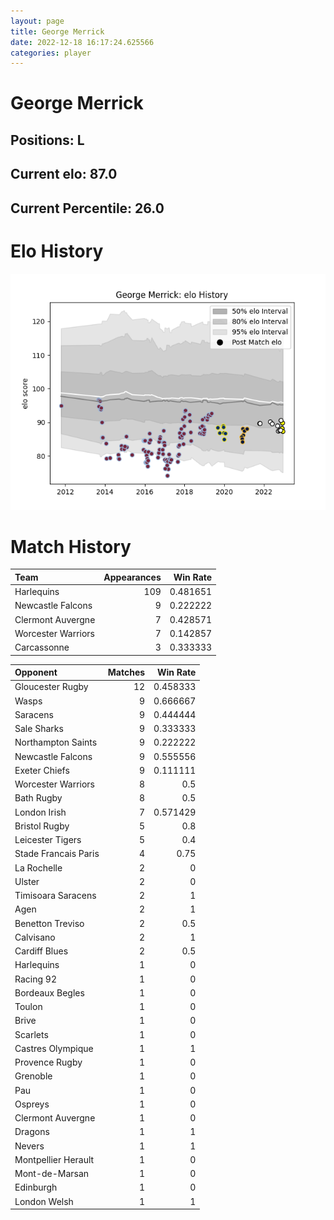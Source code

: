 ```yaml
---  
layout: page  
title: George Merrick  
date: 2022-12-18 16:17:24.625566  
categories: player  
---
```

# George Merrick

## Positions: L

## Current elo: 87.0

## Current Percentile: 26.0

# Elo History


![elo history](history_GeorgeMerrick.png)
# Match History


| Team               |   Appearances |   Win Rate |
|:-------------------|--------------:|-----------:|
| Harlequins         |           109 |   0.481651 |
| Newcastle Falcons  |             9 |   0.222222 |
| Clermont Auvergne  |             7 |   0.428571 |
| Worcester Warriors |             7 |   0.142857 |
| Carcassonne        |             3 |   0.333333 |

| Opponent             |   Matches |   Win Rate |
|:---------------------|----------:|-----------:|
| Gloucester Rugby     |        12 |   0.458333 |
| Wasps                |         9 |   0.666667 |
| Saracens             |         9 |   0.444444 |
| Sale Sharks          |         9 |   0.333333 |
| Northampton Saints   |         9 |   0.222222 |
| Newcastle Falcons    |         9 |   0.555556 |
| Exeter Chiefs        |         9 |   0.111111 |
| Worcester Warriors   |         8 |   0.5      |
| Bath Rugby           |         8 |   0.5      |
| London Irish         |         7 |   0.571429 |
| Bristol Rugby        |         5 |   0.8      |
| Leicester Tigers     |         5 |   0.4      |
| Stade Francais Paris |         4 |   0.75     |
| La Rochelle          |         2 |   0        |
| Ulster               |         2 |   0        |
| Timisoara Saracens   |         2 |   1        |
| Agen                 |         2 |   1        |
| Benetton Treviso     |         2 |   0.5      |
| Calvisano            |         2 |   1        |
| Cardiff Blues        |         2 |   0.5      |
| Harlequins           |         1 |   0        |
| Racing 92            |         1 |   0        |
| Bordeaux Begles      |         1 |   0        |
| Toulon               |         1 |   0        |
| Brive                |         1 |   0        |
| Scarlets             |         1 |   0        |
| Castres Olympique    |         1 |   1        |
| Provence Rugby       |         1 |   0        |
| Grenoble             |         1 |   0        |
| Pau                  |         1 |   0        |
| Ospreys              |         1 |   0        |
| Clermont Auvergne    |         1 |   0        |
| Dragons              |         1 |   1        |
| Nevers               |         1 |   1        |
| Montpellier Herault  |         1 |   0        |
| Mont-de-Marsan       |         1 |   0        |
| Edinburgh            |         1 |   0        |
| London Welsh         |         1 |   1        |